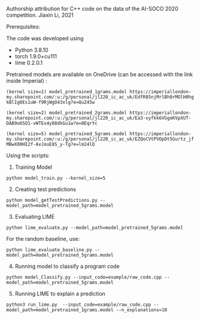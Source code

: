 Authorship attribution for C++ code on the data of the AI-SOCO 2020 competition.
Jiaxin Li, 2021

Prerequisites:

The code was developed using
* Python 3.8.10
* torch 1.9.0+cu111
* lime 0.2.0.1

Pretrained models are available on OneDrive (can be accessed with the link inside Imperial) :

`(kernel size=1) model_pretrained_1grams.model https://imperiallondon-my.sharepoint.com/:u:/g/personal/jl220_ic_ac_uk/EdfR85njMrlBh0rMOlH0hgkBlIg0Es1uW-f9RjWgO43xlg?e=QuZ45w`

`(kernel size=2) model_pretrained_2grams.model https://imperiallondon-my.sharepoint.com/:u:/g/personal/jl220_ic_ac_uk/Ea3-vyfkk6VGgeKVpXUT-DAB9o6SO1-vWTEx4y88dkGu1w?e=0EqrYc`

`(kernel size=5) model_pretrained_5grams.model https://imperiallondon-my.sharepoint.com/:u:/g/personal/jl220_ic_ac_uk/EZQoCVtPVOpOt5Gurtz_jfMBwX00HI2f-AvJouE8S_y-Tg?e=lm24lQ`

Using the scripts:

1. Training Model

`python model_train.py --kernel_size=5`

2. Creating test predictions

`python model_getTestPredictions.py --model_path=model_pretrained_5grams.model`

3. Evaluating LIME

`python lime_evaluate.py --model_path=model_pretrained_5grams.model`

For the random baseline, use:

`python lime_evaluate_baseline.py --model_path=model_pretrained_5grams.model`

4. Running model to classify a program code

`python model_Classify.py --input_code=example/raw_code.cpp --model_path=model_pretrained_5grams.model`

5. Running LIME to explain a prediction

`python3 run_lime.py  --input_code=example/raw_code.cpp --model_path=model_pretrained_1grams.model --n_explanations=10`



